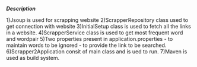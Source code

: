 **_Description_**

1)Jsoup is used for scrapping website
2)ScrapperRepository class used to get connection with website
3)InitialSetup class is used to fetch all the links in a website.
4)ScrapperService class is used to get most frequent word and wordpair
5)Two properties present in application.properties
    - to maintain words to be ignored
    - to provide the link to be searched.
6)Scrapper2Application consit of main class and is ued to run.
7)Maven is used as build system.